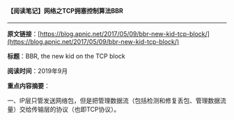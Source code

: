 #### 【阅读笔记】网络之TCP拥塞控制算法BBR

---

**原文链接**：[https://blog.apnic.net/2017/05/09/bbr-new-kid-tcp-block/](https://blog.apnic.net/2017/05/09/bbr-new-kid-tcp-block/)

**标题**：BBR, the new kid on the TCP block

**阅读时间**：2019年9月

**重点内容摘要**：

一、IP层只管发送网络包，但是把管理数据流（包括检测和修复丢包、管理数据流量）交给传输层的协议（也即TCP协议）。



